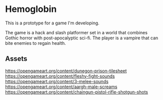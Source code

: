 Hemoglobin
===========

This is a prototype for a game I'm developing.

The game is a hack and slash platformer set in a world that combines Gothic horror with post-apocalyptic sci-fi. The player is a vampire that can bite enemies to regain health.

Assets
-----------

https://opengameart.org/content/dunegon-prison-tilesheet
https://opengameart.org/content/fleshy-fight-sounds
https://opengameart.org/content/3-melee-sounds
https://opengameart.org/content/aargh-male-screams
https://opengameart.org/content/chaingun-pistol-rifle-shotgun-shots

